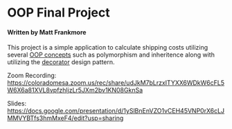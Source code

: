 # OOP Final Project
#### Written by Matt Frankmore

This project is a simple application to calculate shipping costs utilizing several [OOP concepts](https://beginnersbook.com/2017/08/cpp-oops-concepts/) such as polymorphism and inheritence along with utilizing the [decorator](https://en.wikipedia.org/wiki/Decorator_pattern) design pattern.

Zoom Recording: https://coloradomesa.zoom.us/rec/share/udJkM7bLrzxITYXX6WDkW6cFL5W6X6a81XVL8vpfzhljzLr5JXm2bv1KN08GknSa

Slides: https://docs.google.com/presentation/d/1ySlBnEnVZO1vCEH45VNP0rX6cLJMMVYBTfs3hmMxeF4/edit?usp=sharing
